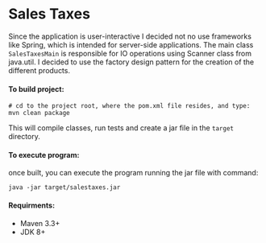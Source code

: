 # Sales Taxes

Since the application is user-interactive I decided not no use frameworks like Spring, which is intended 
for server-side applications. The main class `SalesTaxesMain` is responsible for IO operations using Scanner class from java.util.
I decided to use the factory design pattern for the creation of the different products.

#### To build project: 
```
# cd to the project root, where the pom.xml file resides, and type: 
mvn clean package
```
This will compile classes, run tests and create a jar file in the `target` directory. 

#### To execute program:
once built, you can execute the program running the jar file with command:
```
java -jar target/salestaxes.jar
```

#### Requirments:
- Maven 3.3+
- JDK 8+
